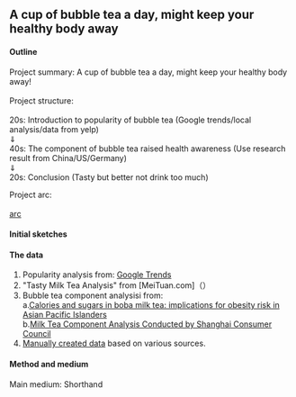 ## A cup of bubble tea a day, might keep your healthy body away

#### Outline
Project summary: A cup of bubble tea a day, might keep your healthy body away!<br><br>
Project structure: <br><br>
  20s: Introduction to popularity of bubble tea (Google trends/local analysis/data from yelp) <br>
        &dArr;<br>
  40s: The component of bubble tea raised health awareness (Use research result from China/US/Germany) <br>
        &dArr;<br>
  20s: Conclusion (Tasty but better not drink too much)<br>

Project arc:  <br><br>
[arc](/final1.png)

#### Initial sketches

#### The data
1. Popularity analysis from: [Google Trends](https://trends.google.com/trends/explore?date=today%205-y&geo=US&q=boba)
2. "Tasty Milk Tea Analysis" from [MeiTuan.com]（）
3. Bubble tea component analysisi from:<br>
    a.[Calories and sugars in boba milk tea: implications for obesity risk in Asian Pacific Islanders](https://www.ncbi.nlm.nih.gov/pmc/articles/PMC5217910/)<br>
    b.[Milk Tea Component Analysis Conducted by Shanghai Consumer Council](http://www.shanghai.gov.cn/nw2/nw2314/nw2315/nw17239/nw26487/u21aw1245796.html)<br>
4. [Manually created data](https://www.menusifu.com/zh/us-bubble-tea-market-report/) based on various sources.



#### Method and medium
Main medium: Shorthand

